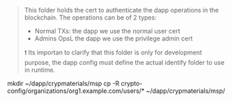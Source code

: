 > This folder holds the cert to authenticate the dapp operations 
> in the blockchain. The operations can be of 2 types: 
> - Normal TXs: the dapp we use the normal user cert
> - Admins OpsL the dapp we use the privilege admin cert
> 
> ❗ Its importan to clarify that this folder is only for development 
> purpose, the dapp config must define the actual identify folder to 
> use in runtime.


mkdir ~/dapp/crypmaterials/msp
cp -R crypto-config/organizations/org1.example.com/users/*  ~/dapp/crypmaterials/msp/

